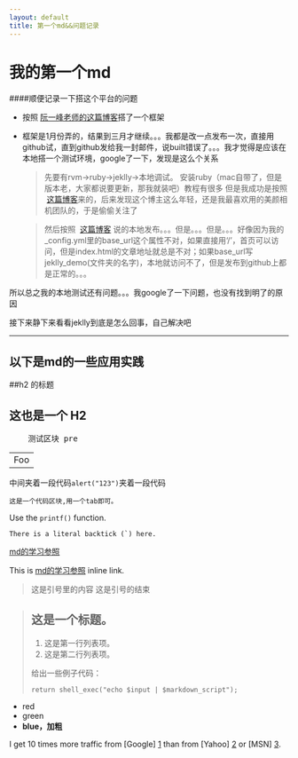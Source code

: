 ```yaml
---
layout: default
title: 第一个md&&问题记录
---
```

我的第一个md
======

####顺便记录一下搭这个平台的问题

*   按照	[阮一峰老师的这篇博客](http://www.ruanyifeng.com/blog/2012/08/blogging_with_jekyll.html "Title")搭了一个框架

*   框架是1月份弄的，结果到三月才继续。。。我都是改一点发布一次，直接用github试，直到github发给我一封邮件，说built错误了。。。我才觉得是应该在本地搭一个测试环境，google了一下，发现是这么个关系

	>先要有rvm->ruby->jeklly->本地调试。
	安装ruby（mac自带了，但是版本老，大家都说要更新，那我就装吧）教程有很多 但是我成功是按照  [这篇博客](http://www.hoowolf.net/2012/03/29/installing-ruby-on-rails-on-mac-os-x-lion/ "Title")来的，后来发现这个博主这么年轻，还是我最喜欢用的美颜相机团队的，于是偷偷关注了

	>然后按照  [这篇博客](http://luchanghong.com/web/2012/09/01/start-write-blog-on-github.html "Title") 说的本地发布。。。但是。。。但是。。。好像因为我的_config.yml里的base_url这个属性不对，如果直接用‘/’，首页可以访问，但是index.html的文章地址就总是不对；如果base_url写jeklly_demo(文件夹的名字)，本地就访问不了，但是发布到github上都是正常的。。。

所以总之我的本地测试还有问题。。。我google了一下问题，也没有找到明了的原因

接下来静下来看看jeklly到底是怎么回事，自己解决吧

* * *

以下是md的一些应用实践
----------------

##h2 的标题

这也是一个 H2
-------------
<pre>
	测试区块 pre
</pre>

<table>
    <tr>
        <td>Foo</td>
    </tr>
</table>

中间夹着一段代码<code>alert("123")</code>夹着一段代码

	这是一个代码区块,用一个tab即可。

Use the `printf()` function. 

``There is a literal backtick (`) here.``

<a href="http://wowubuntu.com/markdown/#editor">md的学习参照</a>

This is [md的学习参照](http://wowubuntu.com/markdown/#editor "Title") inline link.

>这是引号里的内容
>这是引号的结束

> ## 这是一个标题。
> 
> 1.   这是第一行列表项。
> 2.   这是第二行列表项。
> 
> 给出一些例子代码：
> 
>     return shell_exec("echo $input | $markdown_script");

* red
* green
* __blue，加粗__

I get 10 times more traffic from [Google] [1] than from
[Yahoo] [2] or [MSN] [3].

  [1]: http://google.com/        "Google"
  [2]: http://search.yahoo.com/  "Yahoo Search"
  [3]: http://search.msn.com/    "MSN Search"